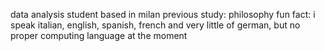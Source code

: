 data analysis student
based in milan 
previous study: philosophy 
fun fact: i speak italian, english, spanish, french and very little of german, but no proper computing language at the moment

<!---
pica-boo/pica-boo is a ✨ special ✨ repository because its `README.md` (this file) appears on your GitHub profile.
You can click the Preview link to take a look at your changes.
--->
